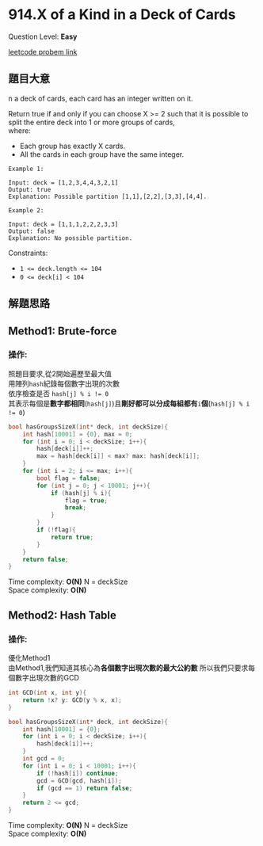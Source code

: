 # 914.X of a Kind in a Deck of Cards
Question Level: **Easy**  

[leetcode probem link](https://leetcode.com/problems/x-of-a-kind-in-a-deck-of-cards/)
## 題目大意
n a deck of cards, each card has an integer written on it.  

Return true if and only if you can choose X >= 2 such that it is possible to split the entire deck into 1 or more groups of cards,  
where:  
- Each group has exactly X cards.
- All the cards in each group have the same integer.
 
```
Example 1:

Input: deck = [1,2,3,4,4,3,2,1]
Output: true
Explanation: Possible partition [1,1],[2,2],[3,3],[4,4].
```

```
Example 2:

Input: deck = [1,1,1,2,2,2,3,3]
Output: false
Explanation: No possible partition.
```
Constraints:  

- `1 <= deck.length <= 104`  
- `0 <= deck[i] < 104`  

## 解題思路 
## Method1: Brute-force
### 操作:  
照題目要求,從2開始遍歷至最大值  
用陣列`hash`紀錄每個數字出現的次數  
依序檢查是否 `hash[j] % i != 0`  
其表示每個是**數字都相同**(`hash[j]`)且**剛好都可以分成每組都有**`i`**個**(`hash[j] % i != 0`)  
```c
bool hasGroupsSizeX(int* deck, int deckSize){
    int hash[10001] = {0}, max = 0;
    for (int i = 0; i < deckSize; i++){
        hash[deck[i]]++;
        max = hash[deck[i]] < max? max: hash[deck[i]];
    }
    for (int i = 2; i <= max; i++){
        bool flag = false;
        for (int j = 0; j < 10001; j++){
            if (hash[j] % i){
                flag = true;
                break;
            }
        }
        if (!flag){
            return true;
        }
    }
    return false;
}
```

Time complexity: **O(N)** N = deckSize  
Space complexity: **O(N)**  

## Method2: Hash Table
### 操作:
優化Method1  
由Method1,我們知道其核心為**各個數字出現次數的最大公約數**
所以我們只要求每個數字出現次數的GCD  

```c
int GCD(int x, int y){
    return !x? y: GCD(y % x, x);
}

bool hasGroupsSizeX(int* deck, int deckSize){
    int hash[10001] = {0};
    for (int i = 0; i < deckSize; i++){
        hash[deck[i]]++;
    }
    int gcd = 0;
    for (int i = 0; i < 10001; i++){
        if (!hash[i]) continue;
        gcd = GCD(gcd, hash[i]);
        if (gcd == 1) return false;
    }
    return 2 <= gcd;
}
```

Time complexity: **O(N)** N = deckSize  
Space complexity: **O(N)**  
